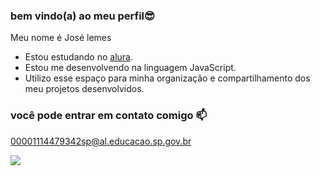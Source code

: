 ### bem vindo(a) ao meu perfil😎 

Meu nome é José lemes
-  Estou estudando no [alura](https://www.alura.com.br).
-  Estou me desenvolvendo na linguagem JavaScript.
-  Utilizo esse espaço para minha organização e compartilhamento dos meu projetos desenvolvidos.
  
### você pode entrar em contato comigo 📫

00001114479342sp@al.educacao.sp.gov.br

![](https://media1.tenor.com/m/adsYsVdDmAgAAAAC/solo-leveling-sung-jin-woo.gif)

